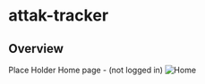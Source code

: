 # attak-tracker
## Overview
Place Holder Home page - (not logged in)
![Home](https://images.unsplash.com/flagged/photo-1551373916-bdaddbf4f881?ixlib=rb-4.0.3&ixid=MnwxMjA3fDB8MHxwaG90by1wYWdlfHx8fGVufDB8fHx8&auto=format&fit=crop&w=870&q=80)

